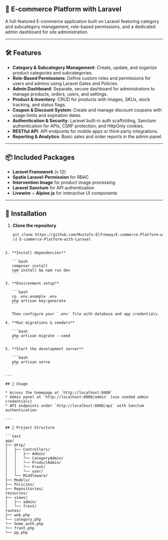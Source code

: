 ## 🚀 E-commerce Platform with Laravel

A full-featured E-commerce application built on Laravel featuring category and subcategory management, role-based permissions, and a dedicated admin dashboard for site administration.

---

## 🛠️ Features

- **Category & Subcategory Management**: Create, update, and organize product categories and subcategories.
- **Role-Based Permissions**: Define custom roles and permissions for users and admins using Laravel Gates and Policies.
- **Admin Dashboard**: Separate, secure dashboard for administrators to manage products, orders, users, and settings.
- **Product & Inventory**: CRUD for products with images, SKUs, stock tracking, and status flags.
- **Coupon & Discount System**: Create and manage discount coupons with usage limits and expiration dates.
- **Authentication & Security**: Laravel built-in auth scaffolding, Sanctum authentication for APIs, CSRF protection, and HttpOnly cookies.
- **RESTful API**: API endpoints for mobile apps or third-party integrations.
- **Reporting & Analytics**: Basic sales and order reports in the admin panel.

---

## 📦 Included Packages

- **Laravel Framework** (v 12)
- **Spatie Laravel-Permission** for RBAC
- **Intervention Image** for product image processing
- **Laravel Sanctum** for API authentication
- **Livewire** + **Alpine.js** for interactive UI components

---

## 🔧 Installation

1. **Clone the repository**
   ```bash
   git clone https://github.com/Mustafa-Elfrmawy/E-commerce-Platform-with-Laravel.git
   cd E-commerce-Platform-with-Laravel
````

2. **Install dependencies**

   ```bash
   composer install
   npm install && npm run dev
   ```

3. **Environment setup**

   ```bash
   cp .env.example .env
   php artisan key:generate
   ```

   Then configure your `.env` file with database and app credentials.

4. **Run migrations & seeders**

   ```bash
   php artisan migrate --seed
   ```

5. **Start the development server**

   ```bash
   php artisan serve
   ```

---

## 📝 Usage

* Access the homepage at `http://localhost:8000`
* Admin panel at `http://localhost:8000/admin` (use seeded admin credentials)
* API endpoints under `http://localhost:8000/api` with Sanctum authentication

---

## 📂 Project Structure

```text
app/
├── Http/
│   ├── Controllers/
│   │   ├── Admin/
│   │   └── CategoryAdmin/
│   │   └── ProductAdmin/
│   │   └── Front/
│   │   └── user/
│   └── Middleware/
├── Models/
├── Policies/
├── Repositories/
resources/
├── views/
│   ├── admin/
│   └── front/
routes/
├── web.php
└── category.php
└── home_auth.php
└── front.php
└── pp.php
